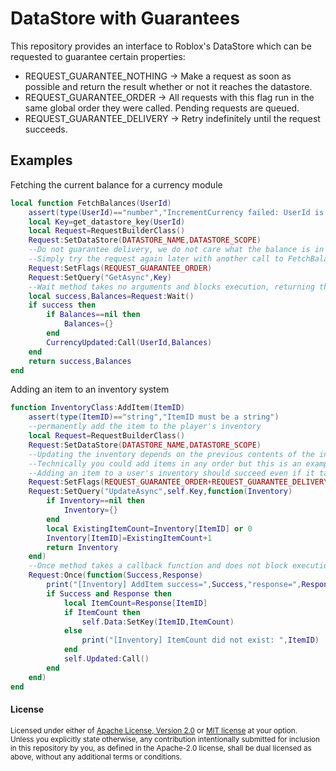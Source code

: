 DataStore with Guarantees
=========================

This repository provides an interface to Roblox's DataStore which can be requested to guarantee certain properties:
- REQUEST_GUARANTEE_NOTHING -> Make a request as soon as possible and return the result whether or not it reaches the datastore.
- REQUEST_GUARANTEE_ORDER -> All requests with this flag run in the same global order they were called.  Pending requests are queued.
- REQUEST_GUARANTEE_DELIVERY -> Retry indefinitely until the request succeeds.

## Examples

Fetching the current balance for a currency module
```lua
local function FetchBalances(UserId)
	assert(type(UserId)=="number","IncrementCurrency failed: UserId is not a number")
	local Key=get_datastore_key(UserId)
	local Request=RequestBuilderClass()
	Request:SetDataStore(DATASTORE_NAME,DATASTORE_SCOPE)
	--Do not guarantee delivery, we do not care what the balance is in 5 minutes
	--Simply try the request again later with another call to FetchBalances
	Request:SetFlags(REQUEST_GUARANTEE_ORDER)
	Request:SetQuery("GetAsync",Key)
	--Wait method takes no arguments and blocks execution, returning the reponse
	local success,Balances=Request:Wait()
	if success then
		if Balances==nil then
			Balances={}
		end
		CurrencyUpdated:Call(UserId,Balances)
	end
	return success,Balances
end
```

Adding an item to an inventory system
```lua
function InventoryClass:AddItem(ItemID)
	assert(type(ItemID)=="string","ItemID must be a string")
	--permanently add the item to the player's inventory
	local Request=RequestBuilderClass()
	Request:SetDataStore(DATASTORE_NAME,DATASTORE_SCOPE)
	--Updating the inventory depends on the previous contents of the inventory, so guarantee order
	--Technically you could add items in any order but this is an example...
	--Adding an item to a user's inventory should succeed even if it takes 5 minutes, so guarantee delivery
	Request:SetFlags(REQUEST_GUARANTEE_ORDER+REQUEST_GUARANTEE_DELIVERY)
	Request:SetQuery("UpdateAsync",self.Key,function(Inventory)
		if Inventory==nil then
			Inventory={}
		end
		local ExistingItemCount=Inventory[ItemID] or 0
		Inventory[ItemID]=ExistingItemCount+1
		return Inventory
	end)
	--Once method takes a callback function and does not block execution
	Request:Once(function(Success,Response)
		print("[Inventory] AddItem success=",Success,"response=",Response)
		if Success and Response then
			local ItemCount=Response[ItemID]
			if ItemCount then
				self.Data:SetKey(ItemID,ItemCount)
			else
				print("[Inventory] ItemCount did not exist: ",ItemID)
			end
			self.Updated:Call()
		end
	end)
end
```

#### License

<sup>
Licensed under either of <a href="LICENSE-APACHE">Apache License, Version
2.0</a> or <a href="LICENSE-MIT">MIT license</a> at your option.
</sup>

<br>

<sub>
Unless you explicitly state otherwise, any contribution intentionally submitted
for inclusion in this repository by you, as defined in the Apache-2.0 license, shall
be dual licensed as above, without any additional terms or conditions.
</sub>
